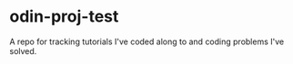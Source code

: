# odin-proj-test

A repo for tracking tutorials I've coded along to and coding problems I've solved. 
